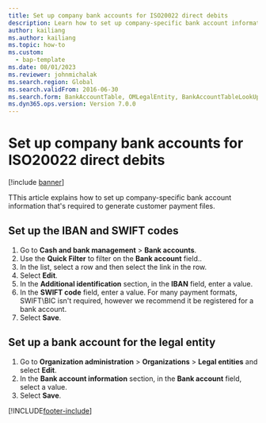 ```yaml
--- 
title: Set up company bank accounts for ISO20022 direct debits
description: Learn how to set up company-specific bank account information, such as IBAN and SWIFT codes, that's required to generate customer payment files. 
author: kailiang
ms.author: kailiang
ms.topic: how-to
ms.custom: 
  - bap-template
ms.date: 08/01/2023
ms.reviewer: johnmichalak   
ms.search.region: Global
ms.search.validFrom: 2016-06-30
ms.search.form: BankAccountTable, OMLegalEntity, BankAccountTableLookUp
ms.dyn365.ops.version: Version 7.0.0 
---
```


# Set up company bank accounts for ISO20022 direct debits

[!include [banner](../../includes/banner.md)]

TThis article explains how to set up company-specific bank account information that's required to generate customer payment files.

## Set up the IBAN and SWIFT codes
1. Go to **Cash and bank management** > **Bank accounts**.
2. Use the **Quick Filter** to filter on the **Bank account** field..
3. In the list, select a row and then select the link in the row.  
4. Select **Edit**.
5. In the **Additional identification** section, in the **IBAN** field, enter a value.
6. In the **SWIFT code** field, enter a value. For many payment formats, SWIFT\BIC isn't required, however we recommend it be registered for a bank account.  
7. Select **Save**.

## Set up a bank account for the legal entity
1. Go to **Organization administration** > **Organizations** > **Legal entities** and select **Edit**.
2. In the **Bank account information** section, in the **Bank account** field, select a value.
3. Select **Save**.



[!INCLUDE[footer-include](../../../includes/footer-banner.md)]
